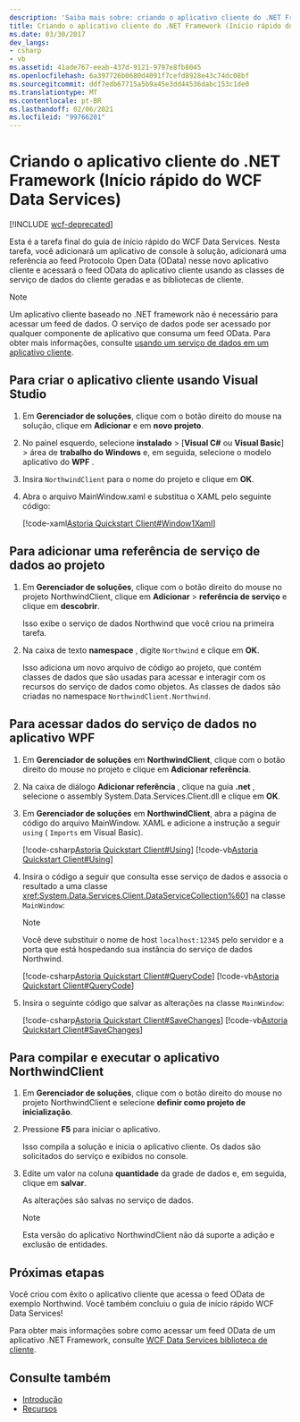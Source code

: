 ```yaml
---
description: 'Saiba mais sobre: criando o aplicativo cliente do .NET Framework (WCF Data Services início rápido)'
title: Criando o aplicativo cliente do .NET Framework (Início rápido do WCF Data Services)
ms.date: 03/30/2017
dev_langs:
- csharp
- vb
ms.assetid: 41ade767-eeab-437d-9121-9797e8fb8045
ms.openlocfilehash: 6a397726b0680d4091f7cefd8928e43c74dc08bf
ms.sourcegitcommit: ddf7edb67715a5b9a45e3dd44536dabc153c1de0
ms.translationtype: MT
ms.contentlocale: pt-BR
ms.lasthandoff: 02/06/2021
ms.locfileid: "99766201"
---
```

# <a name="creating-the-net-framework-client-application-wcf-data-services-quickstart"></a>Criando o aplicativo cliente do .NET Framework (Início rápido do WCF Data Services)

[!INCLUDE [wcf-deprecated](~/includes/wcf-deprecated.md)]

Esta é a tarefa final do guia de início rápido do WCF Data Services. Nesta tarefa, você adicionará um aplicativo de console à solução, adicionará uma referência ao feed Protocolo Open Data (OData) nesse novo aplicativo cliente e acessará o feed OData do aplicativo cliente usando as classes de serviço de dados do cliente geradas e as bibliotecas de cliente.

> [!NOTE]
> Um aplicativo cliente baseado no .NET framework não é necessário para acessar um feed de dados. O serviço de dados pode ser acessado por qualquer componente de aplicativo que consuma um feed OData. Para obter mais informações, consulte [usando um serviço de dados em um aplicativo cliente](using-a-data-service-in-a-client-application-wcf-data-services.md).

## <a name="to-create-the-client-application-by-using-visual-studio"></a>Para criar o aplicativo cliente usando Visual Studio

1. Em **Gerenciador de soluções**, clique com o botão direito do mouse na solução, clique em **Adicionar** e em **novo projeto**.

2. No painel esquerdo, selecione **instalado** > [**Visual C#** ou **Visual Basic**] > área de **trabalho do Windows** e, em seguida, selecione o modelo aplicativo do **WPF** .

3. Insira `NorthwindClient` para o nome do projeto e clique em **OK**.

4. Abra o arquivo MainWindow.xaml e substitua o XAML pelo seguinte código:

     [!code-xaml[Astoria Quickstart Client#Window1Xaml](../../../../samples/snippets/visualbasic/VS_Snippets_Misc/astoria_quickstart_client/vb/window1.xaml#window1xaml)]

## <a name="to-add-a-data-service-reference-to-the-project"></a>Para adicionar uma referência de serviço de dados ao projeto

1. Em **Gerenciador de soluções**, clique com o botão direito do mouse no projeto NorthwindClient, clique em **Adicionar**  >  **referência de serviço** e clique em **descobrir**.

     Isso exibe o serviço de dados Northwind que você criou na primeira tarefa.

2. Na caixa de texto **namespace** , digite `Northwind` e clique em **OK**.

     Isso adiciona um novo arquivo de código ao projeto, que contém classes de dados que são usadas para acessar e interagir com os recursos do serviço de dados como objetos. As classes de dados são criadas no namespace `NorthwindClient.Northwind`.

## <a name="to-access-data-service-data-in-the-wpf-application"></a>Para acessar dados do serviço de dados no aplicativo WPF

1. Em **Gerenciador de soluções** em **NorthwindClient**, clique com o botão direito do mouse no projeto e clique em **Adicionar referência**.

2. Na caixa de diálogo **Adicionar referência** , clique na guia **.net** , selecione o assembly System.Data.Services.Client.dll e clique em **OK**.

3. Em **Gerenciador de soluções** em **NorthwindClient**, abra a página de código do arquivo MainWindow. XAML e adicione a instrução a seguir `using` ( `Imports` em Visual Basic).

    [!code-csharp[Astoria Quickstart Client#Using](../../../../samples/snippets/csharp/VS_Snippets_Misc/astoria_quickstart_client/cs/window1.xaml.cs#using)]
    [!code-vb[Astoria Quickstart Client#Using](../../../../samples/snippets/visualbasic/VS_Snippets_Misc/astoria_quickstart_client/vb/window1.xaml.vb#using)]

4. Insira o código a seguir que consulta esse serviço de dados e associa o resultado a uma classe <xref:System.Data.Services.Client.DataServiceCollection%601> na classe `MainWindow`:

    > [!NOTE]
    > Você deve substituir o nome de host `localhost:12345` pelo servidor e a porta que está hospedando sua instância do serviço de dados Northwind.

     [!code-csharp[Astoria Quickstart Client#QueryCode](../../../../samples/snippets/csharp/VS_Snippets_Misc/astoria_quickstart_client/cs/window1.xaml.cs#querycode)]
     [!code-vb[Astoria Quickstart Client#QueryCode](../../../../samples/snippets/visualbasic/VS_Snippets_Misc/astoria_quickstart_client/vb/window1.xaml.vb#querycode)]

5. Insira o seguinte código que salvar as alterações na classe `MainWindow`:

     [!code-csharp[Astoria Quickstart Client#SaveChanges](../../../../samples/snippets/csharp/VS_Snippets_Misc/astoria_quickstart_client/cs/window1.xaml.cs#savechanges)]
     [!code-vb[Astoria Quickstart Client#SaveChanges](../../../../samples/snippets/visualbasic/VS_Snippets_Misc/astoria_quickstart_client/vb/window1.xaml.vb#savechanges)]

## <a name="to-build-and-run-the-northwindclient-application"></a>Para compilar e executar o aplicativo NorthwindClient

1. Em **Gerenciador de soluções**, clique com o botão direito do mouse no projeto NorthwindClient e selecione **definir como projeto de inicialização**.

2. Pressione **F5** para iniciar o aplicativo.

     Isso compila a solução e inicia o aplicativo cliente. Os dados são solicitados do serviço e exibidos no console.

3. Edite um valor na coluna **quantidade** da grade de dados e, em seguida, clique em **salvar**.

     As alterações são salvas no serviço de dados.

    > [!NOTE]
    > Esta versão do aplicativo NorthwindClient não dá suporte a adição e exclusão de entidades.

## <a name="next-steps"></a>Próximas etapas

Você criou com êxito o aplicativo cliente que acessa o feed OData de exemplo Northwind. Você também concluiu o guia de início rápido WCF Data Services!

Para obter mais informações sobre como acessar um feed OData de um aplicativo .NET Framework, consulte [WCF Data Services biblioteca de cliente](wcf-data-services-client-library.md).

## <a name="see-also"></a>Consulte também

- [Introdução](getting-started-with-wcf-data-services.md)
- [Recursos](wcf-data-services-resources.md)
